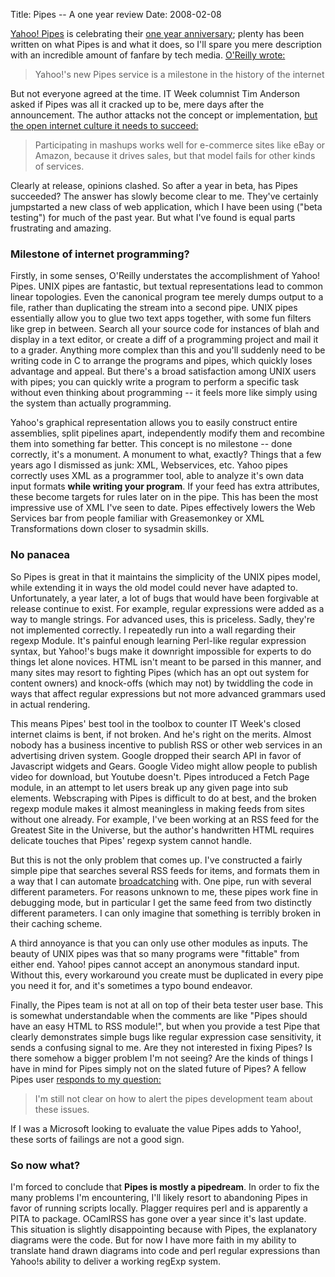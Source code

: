 Title: Pipes -- A one year review
Date: 2008-02-08

[Yahoo! Pipes][1] is celebrating their [one year anniversary][2]; plenty has
been written on what Pipes is and what it does, so I'll spare you mere
description with an incredible amount of fanfare by tech media. [O'Reilly
wrote:][3]

> Yahoo!'s new Pipes service is a milestone in the history of the internet

But not everyone agreed at the time. IT Week columnist Tim Anderson asked if
Pipes was all it cracked up to be, mere days after the announcement. The
author attacks not the concept or implementation, [but the open internet
culture it needs to succeed:][4]

> Participating in mashups works well for e-commerce sites like eBay or
Amazon, because it drives sales, but that model fails for other kinds of
services.

Clearly at release, opinions clashed. So after a year in beta, has Pipes
succeeded? The answer has slowly become clear to me. They've certainly
jumpstarted a new class of web application, which I have been using ("beta
testing") for much of the past year. But what I've found is equal parts
frustrating and amazing.

### Milestone of internet programming?

Firstly, in some senses, O'Reilly understates the accomplishment of Yahoo!
Pipes. UNIX pipes are fantastic, but textual representations lead to common
linear topologies. Even the canonical program tee merely dumps output to a
file, rather than duplicating the stream into a second pipe. UNIX pipes
essentially allow you to glue two text apps together, with some fun filters
like grep in between. Search all your source code for instances of blah and
display in a text editor, or create a diff of a programming project and mail
it to a grader. Anything more complex than this and you'll suddenly need to be
writing code in C to arrange the programs and pipes, which quickly loses
advantage and appeal. But there's a broad satisfaction among UNIX users with
pipes; you can quickly write a program to perform a specific task without even
thinking about programming -- it feels more like simply using the system than
actually programming.

Yahoo's graphical representation allows you to easily construct entire
assemblies, split pipelines apart, independently modify them and recombine
them into something far better. This concept is no milestone -- done
correctly, it's a monument. A monument to what, exactly? Things that a few
years ago I dismissed as junk: XML, Webservices, etc. Yahoo pipes correctly
uses XML as a programmer tool, able to analyze it's own data input formats
**while writing your program**. If your feed has extra attributes, these
become targets for rules later on in the pipe. This has been the most
impressive use of XML I've seen to date. Pipes effectively lowers the Web
Services bar from people familiar with Greasemonkey or XML Transformations
down closer to sysadmin skills.

### No panacea

So Pipes is great in that it maintains the simplicity of the UNIX pipes model,
while extending it in ways the old model could never have adapted to.
Unfortunately, a year later, a lot of bugs that would have been forgivable at
release continue to exist. For example, regular expressions were added as a
way to mangle strings. For advanced uses, this is priceless. Sadly, they're
not implemented correctly. I repeatedly run into a wall regarding their regexp
Module. It's painful enough learning Perl-like regular expression syntax, but
Yahoo!'s bugs make it downright impossible for experts to do things let alone
novices. HTML isn't meant to be parsed in this manner, and many sites may
resort to fighting Pipes (which has an opt out system for content owners) and
knock-offs (which may not) by twiddling the code in ways that affect regular
expressions but not more advanced grammars used in actual rendering.

This means Pipes' best tool in the toolbox to counter IT Week's closed
internet claims is bent, if not broken. And he's right on the merits. Almost
nobody has a business incentive to publish RSS or other web services in an
advertising driven system. Google dropped their search API in favor of
Javascript widgets and Gears. Google Video might allow people to publish video
for download, but Youtube doesn't. Pipes introduced a Fetch Page module, in an
attempt to let users break up any given page into sub elements. Webscraping
with Pipes is difficult to do at best, and the broken regexp module makes it
almost meaningless in making feeds from sites without one already. For
example, I've been working at an RSS feed for the Greatest Site in the
Universe, but the author's handwritten HTML requires delicate touches that
Pipes' regexp system cannot handle.

But this is not the only problem that comes up. I've constructed a fairly
simple pipe that searches several RSS feeds for items, and formats them in a
way that I can automate [broadcatching][5] with. One pipe, run with several
different parameters. For reasons unknown to me, these pipes work fine in
debugging mode, but in particular I get the same feed from two distinctly
different parameters. I can only imagine that something is terribly broken in
their caching scheme.

A third annoyance is that you can only use other modules as inputs. The beauty
of UNIX pipes was that so many programs were "fittable" from either end.
Yahoo! pipes cannot accept an anonymous standard input. Without this, every
workaround you create must be duplicated in every pipe you need it for, and
it's sometimes a typo bound endeavor.

Finally, the Pipes team is not at all on top of their beta tester user base.
This is somewhat understandable when the comments are like "Pipes should have
an easy HTML to RSS module!", but when you provide a test Pipe that clearly
demonstrates simple bugs like regular expression case sensitivity, it sends a
confusing signal to me. Are they not interested in fixing Pipes? Is there
somehow a bigger problem I'm not seeing? Are the kinds of things I have in
mind for Pipes simply not on the slated future of Pipes? A fellow Pipes user
[responds to my question:][6]

> I'm still not clear on how to alert the pipes development team about these
issues.

If I was a Microsoft looking to evaluate the value Pipes adds to Yahoo!, these
sorts of failings are not a good sign.

### So now what?

I'm forced to conclude that **Pipes is mostly a pipedream**. In order to fix
the many problems I'm encountering, I'll likely resort to abandoning Pipes in
favor of running scripts locally. Plagger requires perl and is apparently a
PITA to package. OCamlRSS has gone over a year since it's last update. This
situation is slightly disappointing because with Pipes, the explanatory
diagrams were the code. But for now I have more faith in my ability to
translate hand drawn diagrams into code and perl regular expressions than
Yahoo!s ability to deliver a working regExp system.

   [1]: http://pipes.yahoo.com/

   [2]: http://blog.pipes.yahoo.com/2008/02/07/our-one-year-anniversary/

   [3]: http://radar.oreilly.com/archives/2007/02/pipes_and_filte.html/

   [4]: http://www.itweek.co.uk/itweek/comment/2185589/yahoo-pipes-cracked

   [5]: http://en.wikipedia.org/wiki/Broadcatching

   [6]: http://discuss.pipes.yahoo.com/Message_Boards_for_Pipes/threadview?m=tm&bn=pip-DeveloperHelp&tid=2912&mid=2914&tof=-1&rt=2&frt=2&off=1

